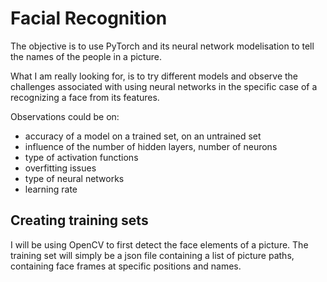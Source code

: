 # Facial Recognition

The objective is to use PyTorch and its neural network modelisation to tell the names of the people in a picture.

What I am really looking for, is to try different models and observe the challenges associated with using neural networks in the specific case of a recognizing a face from its features.

Observations could be on: 
- accuracy of a model on a trained set, on an untrained set 
- influence of the number of hidden layers, number of neurons
- type of activation functions 
- overfitting issues
- type of neural networks
- learning rate

## Creating training sets
I will be using OpenCV to first detect the face elements of a picture. The training set will simply be a json file containing a list of picture paths, containing face frames at specific positions and names. 


